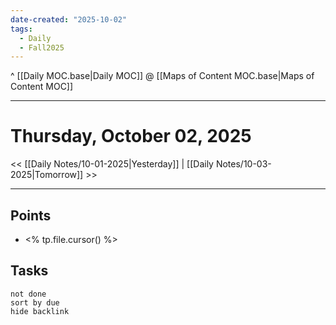 ```yaml
---
date-created: "2025-10-02"
tags:
  - Daily
  - Fall2025
---
```

^ [[Daily MOC.base|Daily MOC]]
@ [[Maps of Content MOC.base|Maps of Content MOC]]

---
# Thursday, October 02, 2025
<< [[Daily Notes/10-01-2025|Yesterday]] | [[Daily Notes/10-03-2025|Tomorrow]] >>

---
## Points
- <% tp.file.cursor() %>

## Tasks
```tasks
not done
sort by due
hide backlink
```
